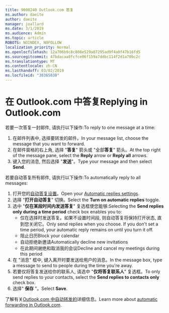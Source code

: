 ```yaml
---
title: 9000240 Outlook.com 答复
ms.author: daeite
author: daeite
manager: joallard
ms.date: 3/1/2019
ms.audience: Admin
ms.topic: article
ROBOTS: NOINDEX, NOFOLLOW
localization_priority: Normal
ms.openlocfilehash: 12a706b9c8c808e529a07295ad9f4a0f47b16fd5
ms.sourcegitcommit: 47bdacaa8fcfce06f159a7ddbc114f2d1a70bc2c
ms.translationtype: MT
ms.contentlocale: zh-CN
ms.lasthandoff: 03/02/2019
ms.locfileid: "30365030"
---
```

# <a name="replying-in-outlookcom"></a><span data-ttu-id="ccf79-102">在 Outlook.com 中答复</span><span class="sxs-lookup"><span data-stu-id="ccf79-102">Replying in Outlook.com</span></span>

<span data-ttu-id="ccf79-103">若要一次答复一封邮件, 请执行以下操作:</span><span class="sxs-lookup"><span data-stu-id="ccf79-103">To reply to one message at a time:</span></span>

1. <span data-ttu-id="ccf79-104">在邮件列表中, 选择要转发的邮件。</span><span class="sxs-lookup"><span data-stu-id="ccf79-104">In your message list, choose the message that you want to forward.</span></span>
2. <span data-ttu-id="ccf79-105">在邮件窗格的右上角, 选择 "**答复**" 箭头或 "全部**答复**" 箭头。</span><span class="sxs-lookup"><span data-stu-id="ccf79-105">At the top right of the message pane, select the **Reply** arrow or **Reply all** arrows.</span></span>
3. <span data-ttu-id="ccf79-106">键入您的消息, 然后选择 "**发送**"。</span><span class="sxs-lookup"><span data-stu-id="ccf79-106">Type your message and then select **Send**.</span></span>

<span data-ttu-id="ccf79-107">若要自动答复所有邮件, 请执行以下操作:</span><span class="sxs-lookup"><span data-stu-id="ccf79-107">To automatically reply to all messages:</span></span>

1. <span data-ttu-id="ccf79-108">打开您的[自动答复设置](https://outlook.live.com/mail/options/mail/automaticReplies/automaticRepliesOption)。</span><span class="sxs-lookup"><span data-stu-id="ccf79-108">Open your [Automatic replies settings](https://outlook.live.com/mail/options/mail/automaticReplies/automaticRepliesOption).</span></span>
2. <span data-ttu-id="ccf79-109">选择 "**打开自动答复**" 切换。</span><span class="sxs-lookup"><span data-stu-id="ccf79-109">Select the **Turn on automatic replies** toggle.</span></span>
3. <span data-ttu-id="ccf79-110">选中 "**仅在某段时间内发送答复**" 复选框使您能够:</span><span class="sxs-lookup"><span data-stu-id="ccf79-110">Selecting the **Send replies only during a time period** check box enables you to:</span></span>
    - <span data-ttu-id="ccf79-p101">仅在选择时发送答复。如果不设置时间段, 则自动答复将保持打开状态, 直到您关闭它。</span><span class="sxs-lookup"><span data-stu-id="ccf79-p101">Only send replies when you choose. If you don't set a time period, your automatic reply remains on until you turn it off.</span></span>
    - <span data-ttu-id="ccf79-113">阻止日历</span><span class="sxs-lookup"><span data-stu-id="ccf79-113">Block your calendar</span></span>
    - <span data-ttu-id="ccf79-114">自动拒绝新邀请</span><span class="sxs-lookup"><span data-stu-id="ccf79-114">Automatically decline new invitations</span></span>
    - <span data-ttu-id="ccf79-115">在此期间谢绝和取消我的会议</span><span class="sxs-lookup"><span data-stu-id="ccf79-115">Decline and cancel my meetings during this period</span></span>
4. <span data-ttu-id="ccf79-116">在 "消息" 框中, 键入离开时要发送给用户的消息。</span><span class="sxs-lookup"><span data-stu-id="ccf79-116">In the message box, type a message to send to people during the time you're away.</span></span>
5. <span data-ttu-id="ccf79-117">若要仅将答复发送给你的联系人, 请选中 "**仅将答复联系人**" 复选框。</span><span class="sxs-lookup"><span data-stu-id="ccf79-117">To only send replies to your contacts, select the **Send replies to contacts only** check box.</span></span>
6. <span data-ttu-id="ccf79-118">选择" **保存** "。</span><span class="sxs-lookup"><span data-stu-id="ccf79-118">Select **Save**.</span></span>

<span data-ttu-id="ccf79-119">了解有关[Outlook.com 中自动转发的](https://support.office.com/article/14614626-9855-48dc-a986-dec81d07b1a0)详细信息。</span><span class="sxs-lookup"><span data-stu-id="ccf79-119">Learn more about [automatic forwarding in Outlook.com](https://support.office.com/article/14614626-9855-48dc-a986-dec81d07b1a0).</span></span>